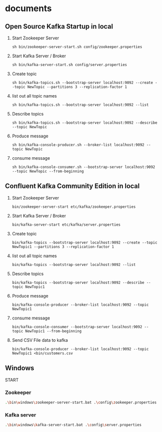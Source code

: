 # documents

## Open Source Kafka Startup in local ##

1. Start Zookeeper Server

   ```sh bin/zookeeper-server-start.sh config/zookeeper.properties```

2. Start Kafka Server / Broker

   ```sh bin/kafka-server-start.sh config/server.properties```

3. Create topic

   ```sh bin/kafka-topics.sh --bootstrap-server localhost:9092 --create --topic NewTopic --partitions 3 --replication-factor 1```

4. list out all topic names

   ``` sh bin/kafka-topics.sh --bootstrap-server localhost:9092 --list ```

5. Describe topics

   ``` sh bin/kafka-topics.sh --bootstrap-server localhost:9092 --describe --topic NewTopic ```

6. Produce message

   ```sh bin/kafka-console-producer.sh --broker-list localhost:9092 --topic NewTopic```


7. consume message

   ``` sh bin/kafka-console-consumer.sh --bootstrap-server localhost:9092 --topic NewTopic --from-beginning ```


## Confluent Kafka Community Edition in local ##

1. Start Zookeeper Server

   ```bin/zookeeper-server-start etc/kafka/zookeeper.properties```

2. Start Kafka Server / Broker

   ```bin/kafka-server-start etc/kafka/server.properties```

3. Create topic

   ```bin/kafka-topics --bootstrap-server localhost:9092 --create --topic NewTopic1 --partitions 3 --replication-factor 1```

4. list out all topic names

   ``` bin/kafka-topics --bootstrap-server localhost:9092 --list ```

5. Describe topics

   ``` bin/kafka-topics --bootstrap-server localhost:9092 --describe --topic NewTopic1 ```

6. Produce message

   ```bin/kafka-console-producer --broker-list localhost:9092 --topic NewTopic1```


7. consume message

   ```bin/kafka-console-consumer --bootstrap-server localhost:9092 --topic NewTopic1 --from-beginning ```

8. Send CSV File data to kafka

   ```bin/kafka-console-producer --broker-list localhost:9092 --topic NewTopic1 <bin/customers.csv```

## Windows

START

### Zookeeper

```bash
.\bin\windows\zookeeper-server-start.bat .\config\zookeeper.properties
```

### Kafka server

```bash
.\bin\windows\kafka-server-start.bat .\config\server.properties
```